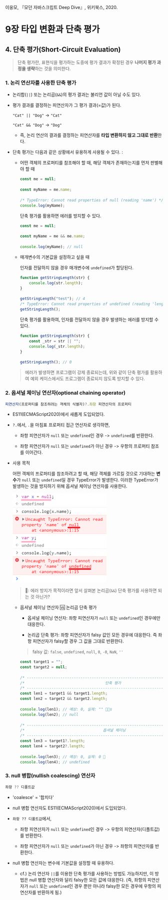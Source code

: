 이웅모, 『모던 자바스크립트 Deep Dive』, 위키북스, 2020.

# 9장 타입 변환과 단축 평가
## 4. 단축 평가(Short-Circuit Evaluation)

> 단축 평가란, 표현식을 평가하는 도중에 평가 결과가 확정된 경우 **나머지 평가 과정을 생략**하는 것을 의미한다.

### 1. 논리 연산자를 사용한 단축 평가
- 논리합(`||`) 또는 논리곱(`&&`)의 평가 결과는 불리언 값이 아닐 수도 있다.

- 평가 결과를 결정하는 피연산자가 그 평가 결과(=값)가 된다.

    `"Cat" || "Dog"` -> `"Cat"`

    `"Cat" && "Dog"` -> `"Dog"`

  - 즉, 논리 연산의 결과를 결정하는 피연산자를 **타입 변환하지 않고 그대로 반환**한다.

- 단축 평가는 다음과 같은 상황에서 유용하게 사용될 수 있다. :

  - 어떤 객체의 프로퍼티를 참조해야 할 때, 해당 객체가 존재하는지를 먼저 판별해야 할 때

    ```js
    const me = null;

    const myName = me.name;

    /* TypeError: Cannot read properties of null (reading 'name') */
    console.log(myName);
    ```

    단축 평가를 활용하면 에러를 방지할 수 있다.

    ```js
    const me = null;

    const myName = me && me.name;

    console.log(myName); // null
    ```

  - 매개변수의 기본값을 설정하고 싶을 때

    인자를 전달하지 않을 경우 매개변수에 `undefined`가 할당된다.

    ```js
    function getStringLength(str) {
        console.log(str.length);
    }

    getStringLength("test"); // 4
    /* TypeError: Cannot read properties of undefined (reading 'length') */
    getStringLength();
    ```

    단축 평가를 활용하여, 인자를 전달하지 않을 경우 발생하는 에러를 방지할 수 있다.

    ```js
    function getStringLength(str) {
        const _str = str || "";
        console.log(_str.length);
    }

    getStringLength(); // 0
    ```

  > 에러가 발생하면 프로그램이 강제 종료되는데, 위와 같이 단축 평가를 활용하여 예외 케이스에서도 프로그램이 종료되지 않도록 방지할 수 있다.

### 2. 옵셔널 체이닝 연산자(optional chaining operator)
```js
피연산자(프로퍼티를 참조하려는 객체의 식별자)?.좌항 피연산자의 프로퍼티
```

- ES11(ECMAScript2020)에서 새롭게 도입되었다.

- `?.`에서, `.`을 마침표 프로퍼티 접근 연산자로 생각하면,

  - 좌항 피연산자가 `null` 또는 `undefined`인 경우 -> `undefined`를 반환한다.

  - 좌항 피연산자가 `null` 또는 `undefined`가 아닌 경우 -> 우항의 프로퍼티 참조를 이어간다.

- 사용 목적

  어떤 객체의 프로퍼티를 참조하려고 할 때, 해당 객체를 가르킬 것으로 기대하는 **변수**가 `null` 또는 `undefined`일 경우 TypeError가 발생한다. 이러한 TypeError가 발생하는 것을 방지하기 위해 옵셔널 체이닝 연산자를 사용한다.

  <img src="../img/9_1.png" alt="" width="300px" />

  > 🤔: 에러 방지가 목적이라면 앞서 살펴본 논리곱(`&&`) 단축 평가를 사용하면 되는 것 아닌가?

  - 옵셔널 체이닝 연산자 🆚 논리곱 단축 평가

    - 옵셔널 체이닝 연산자: 좌항 피연산자가 `null` 또는 `undefined`인 경우에만 대응한다.

    - 논리곱 단축 평가: 좌항 피연산자가 falsy 값인 모든 경우에 대응한다. 즉 좌항 피연산자가 falsy할 경우 그 값을 그대로 반환한다.

    > falsy 값: `false`, `undefined`, `null`, `0`, `-0`, `NaN`, `''`

    ```js
    const target1 = "";
    const target2 = null;

    /* -------------------------------------------------------------------------- */
    /*                                    단축 평가                                   */
    /* -------------------------------------------------------------------------- */
    const len1 = target1 && target1.length;
    const len2 = target2 && target2.length;

    console.log(len1); // 예상: 0, 실제: "" 🙅🏻‍♀️
    console.log(len2); // null

    /* -------------------------------------------------------------------------- */
    /*                                   옵셔널 체이닝                                  */
    /* -------------------------------------------------------------------------- */
    const len3 = target1?.length;
    const len4 = target2?.length;

    console.log(len3); // 예상: 0, 실제: 0 🎉
    console.log(len4); // undefined
    ```

### 3. null 병합(nullish coalescing) 연산자

```js
좌항 ?? 디폴트값
```

- 'coalesce' = '합치다'

- null 병합 연산자도 ES11(ECMAScript2020)에서 도입되었다.

- `좌항 ?? 디폴트값`에서,

  - 좌항 피연산자가 `null` 또는 `undefined`인 경우 -> 우항의 피연산자(디폴트값)를 반환한다.

  - 좌항 피연산자가 `null` 또는 `undefined`가 아닌 경우 -> 좌항의 피연산자를 반환한다.

- null 병합 연산자는 변수에 기본값을 설정할 때 유용하다.

  - cf.) 논리 연산자 `||`를 이용한 단축 평가를 사용하는 방법도 가능하지만, 이 방법은 null 병합 연산자와 달리 falsy한 모든 값에 대응한다. (즉, 좌항의 피연산자가 `null` 또는 `undefined`인 경우 뿐만 아니라 falsy한 모든 경우에 우항의 피연산자를 반환하게 됨.)
